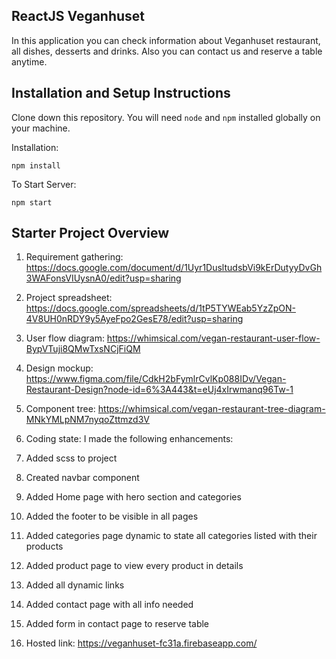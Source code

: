 ## ReactJS Veganhuset

In this application you can check information about Veganhuset restaurant, all dishes, desserts and drinks. Also you can contact us and reserve a table anytime.

## Installation and Setup Instructions

Clone down this repository. You will need `node` and `npm` installed globally on your machine.  

Installation:

`npm install`  

To Start Server:

`npm start`  

## Starter Project Overview

1. Requirement gathering: 
  https://docs.google.com/document/d/1Uyr1DusltudsbVi9kErDutyyDvGh3WAFonsVIUysnA0/edit?usp=sharing
  
2. Project spreadsheet:
  https://docs.google.com/spreadsheets/d/1tP5TYWEab5YzZpON-4V8UH0nRDY9y5AyeFpo2GesE78/edit?usp=sharing
  
3. User flow diagram:
  https://whimsical.com/vegan-restaurant-user-flow-BypVTuji8QMwTxsNCjFiQM
  
4. Design mockup:
  https://www.figma.com/file/CdkH2bFymlrCvlKp088IDv/Vegan-Restaurant-Design?node-id=6%3A443&t=eUj4xIrwmanq96Tw-1
  
5. Component tree:
  https://whimsical.com/vegan-restaurant-tree-diagram-MNkYMLpNM7nyqoZttmzd3V
  
6. Coding state:
  I made the following enhancements:
  1. Added scss to project
  2. Created navbar component
  4. Added Home page with hero section and categories
  5. Added the footer to be visible in all pages
  6. Added categories page dynamic to state all categories listed with their products 
  7. Added product page to view every product in details
  8. Added all dynamic links
  9. Added contact page with all info needed
  10. Added form in contact page to reserve table
  
7. Hosted link:
  https://veganhuset-fc31a.firebaseapp.com/
